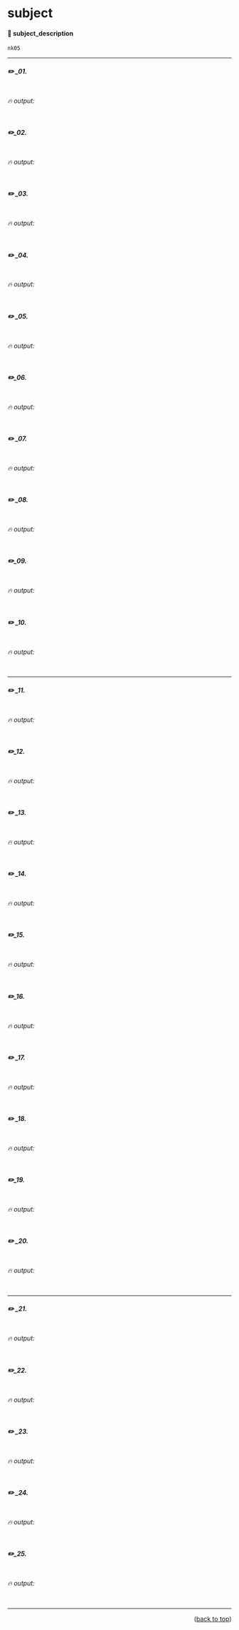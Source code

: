<a name="topage"></a>

# subject

#### 📜 subject_description 

```
nk05
```

----

##### ✏️ _01. 

```
```

###### 🔥 output: 

```
```

##### ✏️_02.

```
```

###### 🔥 output: 

```
```

##### ✏️ _03.

```
```

###### 🔥 output: 

```
```

##### ✏️ _04.

```
```

###### 🔥 output: 

```
```

##### ✏️ _05.

```
```

###### 🔥 output: 

```
```

##### ✏️_06.

```
```

###### 🔥 output: 

```
```

##### ✏️ _07.

```
```

###### 🔥 output: 

```
```

##### ✏️ _08.

```
```

###### 🔥 output: 

```
```

##### ✏️_09.

```
```

###### 🔥 output: 

```
```

##### ✏️ _10.

```
```

###### 🔥 output: 

```
```

----

##### ✏️ _11.

```
```

###### 🔥 output: 

```
```

##### ✏️_12.

```
```

###### 🔥 output: 

```
```

##### ✏️ _13.

```
```

###### 🔥 output: 

```
```

##### ✏️ _14.

```
```

###### 🔥 output: 

```
```

##### ✏️_15.

```
```

###### 🔥 output: 

```
```

##### ✏️_16.

```
```

###### 🔥 output: 

```
```

##### ✏️ _17.

```
```

###### 🔥 output: 

```
```

##### ✏️ _18.

```
```

###### 🔥 output: 

```
```

##### ✏️_19.

```
```

###### 🔥 output: 

```
```

##### ✏️ _20.

```
```

###### 🔥 output: 

```
```

----

##### ✏️ _21.

```
```

###### 🔥 output: 

```
```

##### ✏️_22.

```
```

###### 🔥 output: 

```
```

##### ✏️ _23.

```
```

###### 🔥 output: 

```
```

##### ✏️ _24.

```
```

###### 🔥 output: 

```
```

##### ✏️_25.

```
```

###### 🔥 output: 

```
```

----

<p align="right">(<a href="#topage">back to top</a>)</p>
<br/>
<br/>
